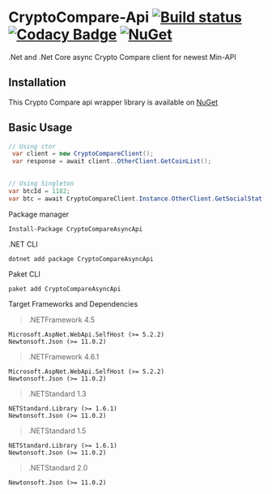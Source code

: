 # CryptoCompare-Api [![Build status](https://ci.appveyor.com/api/projects/status/iaccxxc7mb6us3yl/branch/master?svg=true)](https://ci.appveyor.com/project/tosunthex/cryptocompare-api/branch/master) [![Codacy Badge](https://api.codacy.com/project/badge/Grade/e3355681d430459aa12e37221929d9e7)](https://www.codacy.com/app/tosunthex/CryptoCompare-Api?utm_source=github.com&amp;utm_medium=referral&amp;utm_content=tosunthex/CryptoCompare-Api&amp;utm_campaign=Badge_Grade) [![NuGet](https://img.shields.io/nuget/v/CryptoCompareAsyncApi.svg)](https://www.nuget.org/packages/CryptoCompareAsyncApi/)
.Net and .Net Core async Crypto Compare client for newest Min-API




## Installation
This Crypto Compare api wrapper library is available on [NuGet](https://www.nuget.org/packages/CryptoCompareAsyncApi/)

## Basic Usage
````csharp
// Using ctor
 var client = new CryptoCompareClient();
 var response = await client..OtherClient.GetCoinList();
 

// Using Singleton 
var btcId = 1182;
var btc = await CryptoCompareClient.Instance.OtherClient.GetSocialStat(btcId);
````

Package manager
````
Install-Package CryptoCompareAsyncApi
````
.NET CLI
````
dotnet add package CryptoCompareAsyncApi
````
Paket CLI
````
paket add CryptoCompareAsyncApi
````

Target Frameworks and Dependencies
> .NETFramework 4.5
```
Microsoft.AspNet.WebApi.SelfHost (>= 5.2.2)
Newtonsoft.Json (>= 11.0.2)
```

>.NETFramework 4.6.1
```
Microsoft.AspNet.WebApi.SelfHost (>= 5.2.2)
Newtonsoft.Json (>= 11.0.2)
```

>.NETStandard 1.3
```
NETStandard.Library (>= 1.6.1)
Newtonsoft.Json (>= 11.0.2)
```

>.NETStandard 1.5
```
NETStandard.Library (>= 1.6.1)
Newtonsoft.Json (>= 11.0.2)
```

>.NETStandard 2.0
```
Newtonsoft.Json (>= 11.0.2)
```

